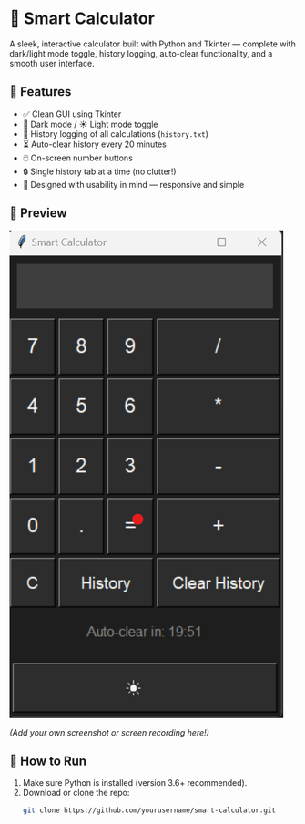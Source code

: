# 🧮 Smart Calculator

A sleek, interactive calculator built with Python and Tkinter — complete with dark/light mode toggle, history logging, auto-clear functionality, and a smooth user interface.

## 🚀 Features

- ✅ Clean GUI using Tkinter
- 🌙 Dark mode / ☀️ Light mode toggle
- 🧠 History logging of all calculations (`history.txt`)
- ⏳ Auto-clear history every 20 minutes
- 🖱️ On-screen number buttons
- 🔒 Single history tab at a time (no clutter!)
- 💾 Designed with usability in mind — responsive and simple

## 📸 Preview

![Calculator Screenshot](Screenshot.png)

_(Add your own screenshot or screen recording here!)_

## 📁 How to Run

1. Make sure Python is installed (version 3.6+ recommended).
2. Download or clone the repo:
   ```bash
   git clone https://github.com/yourusername/smart-calculator.git
